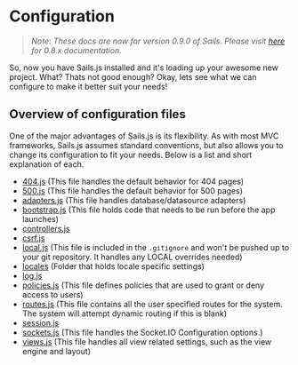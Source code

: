 # Configuration
> _Note: These docs are now for version 0.9.0 of Sails.  Please visit [here](http://08x.sailsjs.org) for 0.8.x documentation._

So, now you have Sails.js installed and it's loading up your awesome new project.  What? Thats not good enough? Okay, lets see what we can configure to make it better suit your needs!

## Overview of configuration files
One of the major advantages of Sails.js is its flexibility.  As with most MVC frameworks, Sails.js assumes standard conventions, but also allows you to change its configuration to fit your needs.  Below is a list and short explanation of each.

* <a href="https://github.com/balderdashy/sails-wiki/blob/0.9/config.404.md">404.js</a>         (This file handles the default behavior for 404 pages)
* <a href="https://github.com/balderdashy/sails-wiki/blob/0.9/config.500.md">500.js</a>         (This file handles the default behavior for 500 pages)
* <a href="https://github.com/balderdashy/sails-wiki/blob/0.9/config.adapters.md">adapters.js</a>         (This file handles database/datasource adapters)
* <a href="https://github.com/balderdashy/sails-wiki/blob/0.9/config.bootstrap.md">bootstrap.js</a>       (This file holds code that needs to be run before the app launches)
* <a href="https://github.com/balderdashy/sails-wiki/blob/0.9/config.controllers.md">controllers.js</a>
* <a href="https://github.com/balderdashy/sails-wiki/blob/0.9/config.csrf.md">csrf.js</a>
* <a href="https://github.com/balderdashy/sails-wiki/blob/0.9/config.local.md">local.js</a>               (This file is included in the `.gitignore` and won't be pushed up to your git repository.  It handles any LOCAL overrides needed)
* <a href="https://github.com/balderdashy/sails-wiki/blob/0.9/config.locales.md">locales</a>          (Folder that holds locale specific settings)
* <a href="https://github.com/balderdashy/sails-wiki/blob/0.9/config.log.md">log.js</a>
* <a href="https://github.com/balderdashy/sails-wiki/blob/0.9/config.policies.md">policies.js</a>         (This file defines policies that are used to grant or deny access to users)
* <a href="https://github.com/balderdashy/sails-wiki/blob/0.9/config.routes.md">routes.js</a>             (This file contains all the user specified routes for the system.  The system will attempt dynamic routing if this is blank)
* <a href="https://github.com/balderdashy/sails-wiki/blob/0.9/config.session.md">session.js</a>
* <a href="https://github.com/balderdashy/sails-wiki/blob/0.9/config.sockets.md">sockets.js</a>                     (This file handles the Socket.IO Configuration options.)
* <a href="https://github.com/balderdashy/sails-wiki/blob/0.9/config.views.md">views.js</a>               (This file handles all view related settings, such as the view engine and layout)
